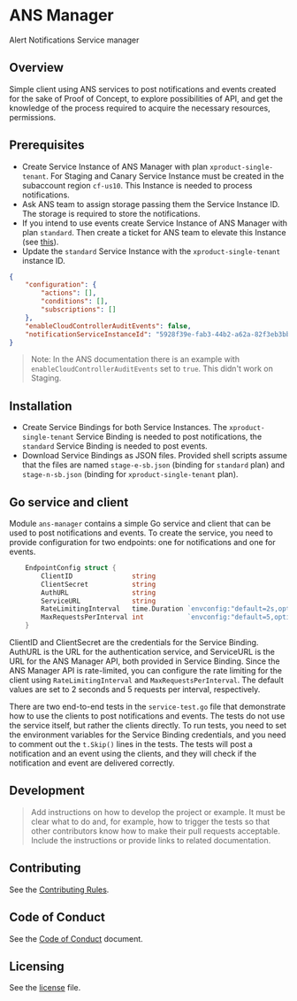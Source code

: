 # ANS Manager
<!--- mandatory --->
Alert Notifications Service manager

## Overview
<!--- mandatory section --->

Simple client using ANS services to post notifications and events created for the sake of Proof of Concept, to explore possibilities of API, and get the knowledge of the process required to acquire the necessary 
resources, permissions.

## Prerequisites

- Create Service Instance of ANS Manager with plan `xproduct-single-tenant`. For Staging and Canary Service Instance must be created in the subaccount region `cf-us10`. This Instance is needed to process notifications. 
- Ask ANS team to assign storage passing them the Service Instance ID. The storage is required to store the notifications.
- If you intend to use events create Service Instance of ANS Manager with plan `standard`. Then create a ticket for ANS team to elevate this Instance (see [this](https://jira.tools.sap/browse/HCPSR-52322)). 
- Update the `standard` Service Instance with the `xproduct-single-tenant` instance ID.
```json
{
    "configuration": {
        "actions": [],
        "conditions": [],
        "subscriptions": []
    },
    "enableCloudControllerAuditEvents": false,
    "notificationServiceInstanceId": "5928f39e-fab3-44b2-a62a-82f3eb3bbf55"
}
```
> Note: In the ANS documentation there is an example with `enableCloudControllerAuditEvents` set to `true`. This didn't work on Staging.

## Installation

- Create Service Bindings for both Service Instances. The `xproduct-single-tenant` Service Binding is needed to post notifications, the `standard` Service Binding is needed to post events.
- Download Service Bindings as JSON files. Provided shell scripts assume that the files are named `stage-e-sb.json` (binding for `standard` plan) and `stage-n-sb.json` (binding for `xproduct-single-tenant` plan).

## Go service and client

Module `ans-manager` contains a simple Go service and client that can be used to post notifications and events. 
To create the service, you need to provide configuration for two endpoints: one for notifications and one for events.
```go
	EndpointConfig struct {
		ClientID               string
		ClientSecret           string
		AuthURL                string
		ServiceURL             string
		RateLimitingInterval   time.Duration `envconfig:"default=2s,optional"`
		MaxRequestsPerInterval int           `envconfig:"default=5,optional"`
	}

```
ClientID and ClientSecret are the credentials for the Service Binding. AuthURL is the URL for the authentication service, and ServiceURL is the URL for the ANS Manager API, both provided in Service Binding.
Since the ANS Manager API is rate-limited, you can configure the rate limiting for the client using `RateLimitingInterval` and `MaxRequestsPerInterval`. The default values are set to 2 seconds and 5 requests per interval, respectively.

There are two end-to-end tests in the `service-test.go` file that demonstrate how to use the clients to post notifications and events.
The tests do not use the service itself, but rather the clients directly. To run tests, you need to set the environment variables for the Service Binding credentials,
and you need to comment out the `t.Skip()` lines in the tests. The tests will post a notification and an event using the clients, and they will check if the notification and event are delivered correctly.

## Development

> Add instructions on how to develop the project or example. It must be clear what to do and, for example, how to trigger the tests so that other contributors know how to make their pull requests acceptable. Include the instructions or provide links to related documentation.

## Contributing
<!--- mandatory section - do not change this! --->

See the [Contributing Rules](CONTRIBUTING.md).

## Code of Conduct
<!--- mandatory section - do not change this! --->

See the [Code of Conduct](CODE_OF_CONDUCT.md) document.

## Licensing
<!--- mandatory section - do not change this! --->

See the [license](./LICENSE) file.
